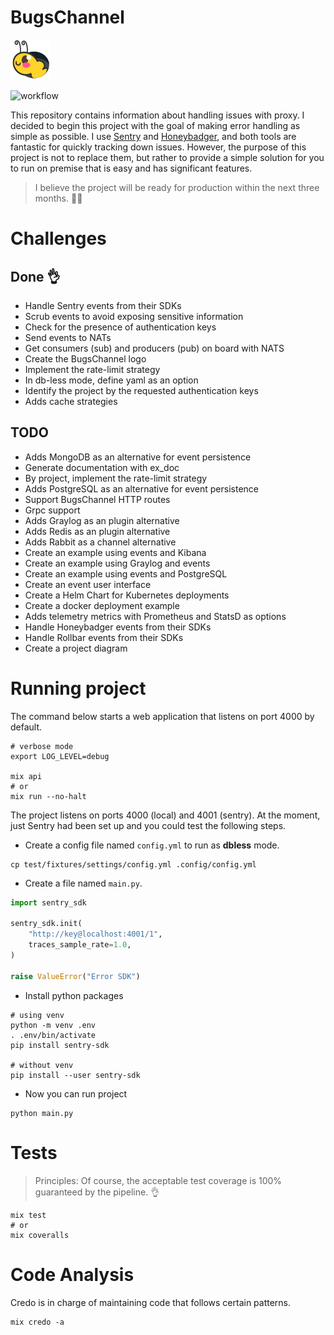 # BugsChannel

![bugs channel logo](./images/logo.png)

![workflow](https://github.com/williampsena/bugs-channel/actions/workflows/main.yml/badge.svg)

This repository contains information about handling issues with proxy.
I decided to begin this project with the goal of making error handling as simple as possible.
I use [Sentry](https://sentry.io) and [Honeybadger](https://www.honeybadger.io), and both tools are fantastic for quickly tracking down issues. However, the purpose of this project is not to replace them, but rather to provide a simple solution for you to run on premise that is easy and has significant features.

> I believe the project will be ready for production within the next three months. 🙏🏾

# Challenges
## Done 👌

- Handle Sentry events from their SDKs
- Scrub events to avoid exposing sensitive information
- Check for the presence of authentication keys
- Send events to NATs
- Get consumers (sub) and producers (pub) on board with NATS
- Create the BugsChannel logo
- Implement the rate-limit strategy
- In db-less mode, define yaml as an option
- Identify the project by the requested authentication keys
- Adds cache strategies

## TODO

- Adds MongoDB as an alternative for event persistence
- Generate documentation with ex_doc
- By project, implement the rate-limit strategy
- Adds PostgreSQL as an alternative for event persistence
- Support BugsChannel HTTP routes
- Grpc support
- Adds Graylog as an plugin alternative
- Adds Redis as an plugin alternative
- Adds Rabbit as a channel alternative
- Create an example using events and Kibana
- Create an example using Graylog and events
- Create an example using events and PostgreSQL
- Create an event user interface
- Create a Helm Chart for Kubernetes deployments
- Create a docker deployment example
- Adds telemetry metrics with Prometheus and StatsD as options
- Handle Honeybadger events from their SDKs
- Handle Rollbar events from their SDKs
- Create a project diagram

# Running project

The command below starts a web application that listens on port 4000 by default.



```shell
# verbose mode
export LOG_LEVEL=debug

mix api
# or
mix run --no-halt
```

The project listens on ports 4000 (local) and 4001 (sentry). At the moment, just Sentry had been set up and you could test the following steps.

- Create a config file named `config.yml` to run as **dbless** mode.

```shell
cp test/fixtures/settings/config.yml .config/config.yml
```

- Create a file named `main.py`.

```python
import sentry_sdk

sentry_sdk.init(
    "http://key@localhost:4001/1",
    traces_sample_rate=1.0,
)

raise ValueError("Error SDK")
```

- Install python packages

```shell
# using venv
python -m venv .env
. .env/bin/activate
pip install sentry-sdk

# without venv
pip install --user sentry-sdk
```

- Now you can run project

```shell
python main.py
```

# Tests

> Principles: Of course, the acceptable test coverage is 100% guaranteed by the pipeline. 👌

```shell
mix test
# or
mix coveralls
```

# Code Analysis

Credo is in charge of maintaining code that follows certain patterns.

```shell
mix credo -a
```
